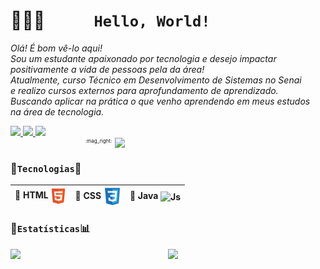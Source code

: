 #  🧑🏻‍💻 ```      Hello, World!      ``` 
  *Olá!   É bom vê-lo aqui! <br> 
  Sou um estudante apaixonado por tecnologia e desejo impactar<br>
  positivamente a vida de pessoas pela da área! <br>
  Atualmente, curso Técnico em Desenvolvimento de Sistemas no Senai<br>
  e realizo cursos externos para aprofundamento de aprendizado.<br>
  Buscando aplicar na prática o que venho aprendendo em meus estudos<br>
  na área de tecnologia.*
  
<div align="left">
  <a href="https://www.instagram.com/rodrigueszxy_/" target="_blank">
    <img src="https://img.shields.io/badge/Instagram-E4405F?style=for-the-badge&logo=instagram&logoColor=white">
  </a> 
  <a href="https://www.linkedin.com/in/cauê-rodrigues-dos-reis-a2ba39346/" target="_blank">
    <img src="https://img.shields.io/badge/LinkedIn-0077B5?style=for-the-badge&logo=linkedin&logoColor=white">
  </a>
  <a href="mailto:caue15@outlook.com.br" target="_blank">
    <img src="https://img.shields.io/badge/-Gmail-%23333?style=for-the-badge&logo=gmail&logoColor=white">
  </a>
  <span style="display: flex; align-items: right; margin-left: 120px;"> <!-- Aumentado para 120px -->
    <span style="font-size: 8px; margin-right: 5px;">  :mag_right: </span>
    <img src="https://profile-counter.glitch.me/cauerodriguesdosreis/count.svg" style="width: 140px;">
  </span>
</div>


###  🔸```Tecnologias```:notebook_with_decorative_cover:
| 🔸 **HTML** <img align="center" alt="HTML" height="25" width="25" src="https://raw.githubusercontent.com/devicons/devicon/master/icons/html5/html5-original.svg"> | :small_orange_diamond: **CSS** <img align="center" alt="CSS" height="28" width="28" src="https://raw.githubusercontent.com/devicons/devicon/master/icons/css3/css3-original.svg"> | 🔸 **Java** <img align="center" alt="Js" height="50" width="40" src="https://cdn.jsdelivr.net/gh/devicons/devicon@latest/icons/java/java-original-wordmark.svg">  |
|:----- |:----- |:----- 

  
### 🔸```Estatísticas```:bar_chart:
<div style="display: flex; justify-content: space-between; width: 100%; align-items: center;">
  <img height="170em" src="https://github-readme-stats.vercel.app/api/top-langs/?username=cauerodriguesdosreis&layout=compact&langs_count=10&theme=tokyonight&custom_title=Tecnologias" style="flex: 1;"/>
  
  <img height="170em" src="https://github-readme-stats.vercel.app/api?username=cauerodriguesdosreis&show_icons=true&theme=tokyonight&include_all_commits=true&locale=pt-br&count_private=true" style="flex: 1;"/>
</div>
